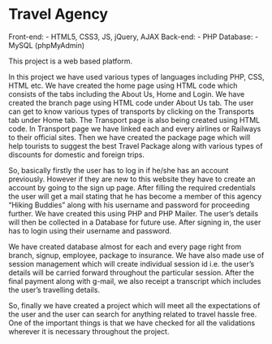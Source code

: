 # Travel Agency
 
Front-end: - HTML5, CSS3, JS, jQuery, AJAX Back-end: - PHP Database: - MySQL (phpMyAdmin)

This project is a web based platform.

In this project we have used various types of languages including PHP, CSS, HTML etc. We have created the home page using HTML code which consists of the tabs including the About Us, Home and Login. We have created the branch page using HTML code under About Us tab. The user can get to know various types of transports by clicking on the Transports tab under Home tab. The Transport page is also being created using HTML code. In Transport page we have linked each and every airlines or Railways to their official sites. Then we have created the package page which will help tourists to suggest the best Travel Package along with various types of discounts for domestic and foreign trips.

So, basically firstly the user has to log in if he/she has an account previously. However if they are new to this website they have to create an account by going to the sign up page. After filling the required credentials the user will get a mail stating that he has become a member of this agency “Hiking Buddies” along with his username and password for proceeding further. We have created this using PHP and PHP Mailer. The user’s details will then be collected in a Database for future use. After signing in, the user has to login using their username and password.

We have created database almost for each and every page right from branch, signup, employee, package to insurance. We have also made use of session management which will create individual session id i.e. the user’s details will be carried forward throughout the particular session. After the final payment along with g-mail, we also receipt a transcript which includes the user’s travelling details.

So, finally we have created a project which will meet all the expectations of the user and the user can search for anything related to travel hassle free. One of the important things is that we have checked for all the validations wherever it is necessary throughout the project.
